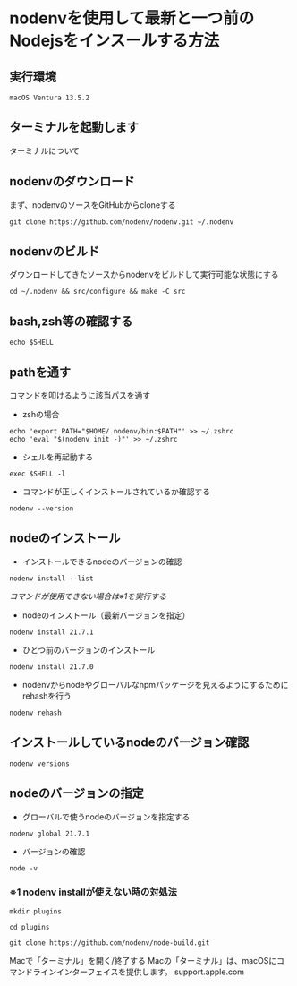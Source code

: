 # nodenvを使用して最新と一つ前のNodejsをインスールする方法

## 実行環境

```
macOS Ventura 13.5.2
```

## ターミナルを起動します

ターミナルについて

## nodenvのダウンロード

まず、nodenvのソースをGitHubからcloneする

```
git clone https://github.com/nodenv/nodenv.git ~/.nodenv
```


## nodenvのビルド

ダウンロードしてきたソースからnodenvをビルドして実行可能な状態にする

```
cd ~/.nodenv && src/configure && make -C src
```



## bash,zsh等の確認する

```
echo $SHELL
```



## pathを通す

コマンドを叩けるように該当パスを通す

- zshの場合

```
echo 'export PATH="$HOME/.nodenv/bin:$PATH"' >> ~/.zshrc
echo 'eval "$(nodenv init -)"' >> ~/.zshrc
```


- シェルを再起動する

```
exec $SHELL -l
```


- コマンドが正しくインストールされているか確認する

```
nodenv --version
```



## nodeのインストール

- インストールできるnodeのバージョンの確認
  
```
nodenv install --list
```

*コマンドが使用できない場合は※1を実行する*



- nodeのインストール（最新バージョンを指定） 

```
nodenv install 21.7.1
```


- ひとつ前のバージョンのインストール

```
nodenv install 21.7.0
```



- nodenvからnodeやグローバルなnpmパッケージを見えるようにするためにrehashを行う

```
nodenv rehash
```



## インストールしているnodeのバージョン確認

```
nodenv versions
```



## nodeのバージョンの指定

- グローバルで使うnodeのバージョンを指定する

```
nodenv global 21.7.1
```


- バージョンの確認

```
node -v
```


### ※1 nodenv installが使えない時の対処法

```
mkdir plugins
```

```
cd plugins
```

```
git clone https://github.com/nodenv/node-build.git
```









Macで「ターミナル」を開く/終了する
Macの「ターミナル」は、macOSにコマンドラインインターフェイスを提供します。
support.apple.com

